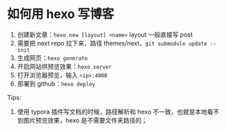 # 如何用 hexo 写博客

1. 创建新文章：`hexo new [layout] <name>` layout 一般直接写 post
2. 需要把 next repo 拉下来，路径 themes/next，`git submodule update --init`
3. 生成网页：`hexo generate`
4. 开启网站供预览效果：`hexo server`
5. 打开浏览器预览，输入 `<ip>:4000`
6. 部署到 github：`hexo deploy`

Tips:

1. 使用 typora 插件写文档的时候，路径解析和 hexo 不一致，也就是本地看不到图片预览效果，hexo 是不需要文件夹路径的；
